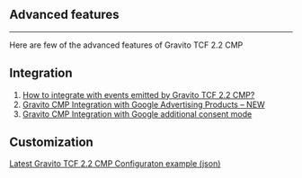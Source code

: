 Advanced features
--------------------
--------------------
Here are few of the advanced features of Gravito TCF 2.2 CMP

Integration
--------------------
1. [How to integrate with events emitted by Gravito TCF 2.2 CMP?](./advanced/integration.md)
2. [Gravito CMP Integration with Google Advertising Products – NEW](./advanced/googleadproducts.md)
3. [Gravito CMP Integration with Google additional consent mode](./advanced/googleacm.md)

Customization
--------------------
[Latest Gravito TCF 2.2 CMP Configuraton example (json)](./advanced/version3.md)